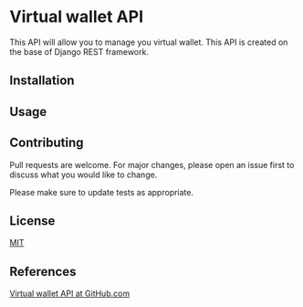 # Virtual wallet API
This API will allow you to manage you virtual wallet. This API is created on the base of Django REST framework.

## Installation


## Usage



## Contributing
Pull requests are welcome. For major changes, please open an issue first to discuss what you would like to change.

Please make sure to update tests as appropriate.

## License
[MIT](https://choosealicense.com/licenses/mit/)

## References
[Virtual wallet API at GitHub.com](https://github.com/yurikoste/virtual_wallet_api)
